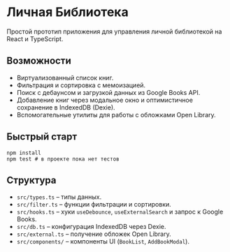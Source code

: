 # Личная Библиотека

Простой прототип приложения для управления личной библиотекой на React и TypeScript.

## Возможности
- Виртуализованный список книг.
- Фильтрация и сортировка с мемоизацией.
- Поиск с дебаунсом и загрузкой данных из Google Books API.
- Добавление книг через модальное окно и оптимистичное сохранение в IndexedDB (Dexie).
- Вспомогательные утилиты для работы с обложками Open Library.

## Быстрый старт
```
npm install
npm test # в проекте пока нет тестов
```

## Структура
- `src/types.ts` – типы данных.
- `src/filter.ts` – функции фильтрации и сортировки.
- `src/hooks.ts` – хуки `useDebounce`, `useExternalSearch` и запрос к Google Books.
- `src/db.ts` – конфигурация IndexedDB через Dexie.
- `src/external.ts` – получение обложек Open Library.
- `src/components/` – компоненты UI (`BookList`, `AddBookModal`).
